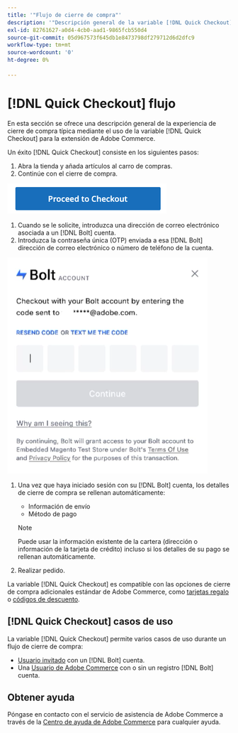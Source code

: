 ```yaml
---
title: '"Flujo de cierre de compra"'
description: '"Descripción general de la variable [!DNL Quick Checkout] en Adobe Commerce".'
exl-id: 82761627-a0d4-4cb0-aad1-9865fcb550d4
source-git-commit: 05d967573f645db1e8473798df279712d6d2dfc9
workflow-type: tm+mt
source-wordcount: '0'
ht-degree: 0%

---
```


# [!DNL Quick Checkout] flujo

En esta sección se ofrece una descripción general de la experiencia de cierre de compra típica mediante el uso de la variable [!DNL Quick Checkout] para la extensión de Adobe Commerce.

Un éxito [!DNL Quick Checkout] consiste en los siguientes pasos:

1. Abra la tienda y añada artículos al carro de compras.
1. Continúe con el cierre de compra.

![Cierre de compra](assets/proceed-checkout.png)

1. Cuando se le solicite, introduzca una dirección de correo electrónico asociada a un [!DNL Bolt] cuenta.
1. Introduzca la contraseña única (OTP) enviada a esa [!DNL Bolt] dirección de correo electrónico o número de teléfono de la cuenta.

![Ventana emergente de OTP](assets/pop-up.png)

1. Una vez que haya iniciado sesión con su [!DNL Bolt] cuenta, los detalles de cierre de compra se rellenan automáticamente:

   - Información de envío
   - Método de pago

   >[!NOTE]
   >
   > Puede usar la información existente de la cartera (dirección o información de la tarjeta de crédito) incluso si los detalles de su pago se rellenan automáticamente.

1. Realizar pedido.

La variable [!DNL Quick Checkout] es compatible con las opciones de cierre de compra adicionales estándar de Adobe Commerce, como [tarjetas regalo](https://docs.magento.com/user-guide/catalog/product-gift-card.html) o [códigos de descuento](https://docs.magento.com/user-guide/marketing/price-rules-cart-coupon.html).

## [!DNL Quick Checkout] casos de uso

La variable [!DNL Quick Checkout] permite varios casos de uso durante un flujo de cierre de compra:

- [Usuario invitado](../quick-checkout/checkout-bolt.md) con un [!DNL Bolt] cuenta.
- Una [Usuario de Adobe Commerce](../quick-checkout/checkout-adobe-commerce.md) con o sin un registro [!DNL Bolt] cuenta.

## Obtener ayuda

Póngase en contacto con el servicio de asistencia de Adobe Commerce a través de la [Centro de ayuda de Adobe Commerce](https://support.magento.com/hc/en-us/articles/360000913794-Adobe-Commerce-Help-Center-User-Guide) para cualquier ayuda.

